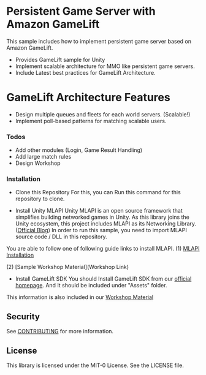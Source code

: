 
# Persistent Game Server with Amazon GameLift

This sample includes how to implement persistent game server based on Amazon GameLift.

  - Provides GameLift sample for Unity
  - Implement scalable architecture for MMO like persistent game servers.
  - Include Latest best practices for GameLift Architecture.

# GameLift Architecture Features

  - Design multiple queues and fleets for each world servers. (Scalable!)
  - Implement poll-based patterns for matching scalable users.

### Todos

 - Add other modules (Login, Game Result Handling)
 - Add large match rules
 - Design Workshop

### Installation

 - Clone this Repository 
 For this, you can Run this command for this repository to clone.

 - Install Unity MLAPI
 Unity MLAPI is an open source framework that simplifies building networked games in Unity.
 As this library joins the Unity ecosystem, this project includes MLAPI as its Networking Library. ([Official Blog](https://blogs.unity3d.com/2020/12/03/accelerating-unitys-new-gameobjects-multiplayer-networking-framework/?_ga=2.256478095.584731899.1613809160-1332364721.1600864695))
 In order to run this sample, you need to import MLAPI source code / DLL in this repository.

 You are able to follow one of following guide links to install MLAPI.
 (1) [MLAPI Installation](https://github.com/Unity-Technologies/com.unity.multiplayer.mlapi/blob/master/docs/_docs/getting-started/installation.md)

 (2) [Sample Workshop Material](Workshop Link)

 - Install GameLift SDK
 You should Install GameLift SDK from our [official homepage](https://aws.amazon.com/gamelift/getting-started/?nc1=h_ls).
 And It should be included under "Assets" folder.    

 This information is also included in our [Workshop Material]()

## Security

See [CONTRIBUTING](CONTRIBUTING.md#security-issue-notifications) for more information.

## License

This library is licensed under the MIT-0 License. See the LICENSE file.

